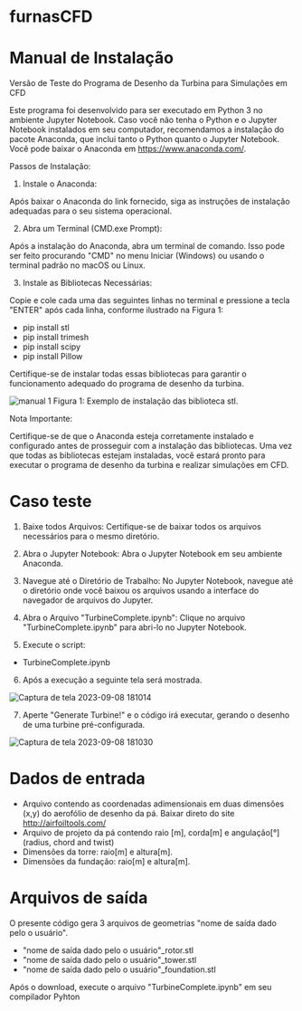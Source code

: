# furnasCFD

# Manual de Instalação

Versão de Teste do Programa de Desenho da Turbina para Simulações em CFD

Este programa foi desenvolvido para ser executado em Python 3 no ambiente Jupyter Notebook. Caso você não tenha o Python e o Jupyter Notebook instalados em seu computador, recomendamos a instalação do pacote Anaconda, que inclui tanto o Python quanto o Jupyter Notebook. Você pode baixar o Anaconda em https://www.anaconda.com/.

Passos de Instalação:

1. Instale o Anaconda:

Após baixar o Anaconda do link fornecido, siga as instruções de instalação adequadas para o seu sistema operacional.

2. Abra um Terminal (CMD.exe Prompt):

Após a instalação do Anaconda, abra um terminal de comando. Isso pode ser feito procurando "CMD" no menu Iniciar (Windows) ou usando o terminal padrão no macOS ou Linux.

3. Instale as Bibliotecas Necessárias:

Copie e cole cada uma das seguintes linhas no terminal e pressione a tecla "ENTER" após cada linha, conforme ilustrado na Figura 1:

- pip install stl
- pip install trimesh
- pip install scipy
- pip install Pillow
  
Certifique-se de instalar todas essas bibliotecas para garantir o funcionamento adequado do programa de desenho da turbina.

![manual 1](https://github.com/mendesRCF/furnasCFD/assets/66641867/9341fbf6-73d9-4f7e-9578-5de1c73b3953)
Figura 1: Exemplo de instalação das biblioteca stl.

Nota Importante:

Certifique-se de que o Anaconda esteja corretamente instalado e configurado antes de prosseguir com a instalação das bibliotecas. Uma vez que todas as bibliotecas estejam instaladas, você estará pronto para executar o programa de desenho da turbina e realizar simulações em CFD.


# Caso teste

1. Baixe todos Arquivos:
Certifique-se de baixar todos os arquivos necessários para o mesmo diretório. 

2. Abra o Jupyter Notebook:
Abra o Jupyter Notebook em seu ambiente Anaconda. 

3. Navegue até o Diretório de Trabalho:
No Jupyter Notebook, navegue até o diretório onde você baixou os arquivos usando a interface do navegador de arquivos do Jupyter.

4. Abra o Arquivo "TurbineComplete.ipynb":
Clique no arquivo "TurbineComplete.ipynb" para abri-lo no Jupyter Notebook.

5. Execute o script:

- TurbineComplete.ipynb

6. Após a execução a seguinte tela será mostrada.

![Captura de tela 2023-09-08 181014](https://github.com/mendesRCF/furnasCFD/assets/66641867/0eae9810-4432-4199-ab7c-2b8298ac001d)

7. Aperte "Generate Turbine!" e o código irá executar, gerando o desenho de uma turbine pré-configurada.

![Captura de tela 2023-09-08 181030](https://github.com/mendesRCF/furnasCFD/assets/66641867/98dc8331-0d23-434b-a074-c768bf26e419)

# Dados de entrada

- Arquivo contendo as coordenadas adimensionais em duas dimensões (x,y) do aerofólio de desenho da pá. Baixar direto do site http://airfoiltools.com/
- Arquivo de projeto da pá contendo raio [m], corda[m] e angulação[°] (radius, chord and twist)
- Dimensões da torre: raio[m] e altura[m].
- Dimensões da fundação: raio[m] e altura[m].

# Arquivos de saída

O presente código gera 3 arquivos de geometrias "nome de saída dado pelo o usuário". 

- "nome de saída dado pelo o usuário"_rotor.stl
- "nome de saída dado pelo o usuário"_tower.stl
- "nome de saída dado pelo o usuário"_foundation.stl



Após o download, execute o arquivo "TurbineComplete.ipynb" em seu compilador Pyhton 






